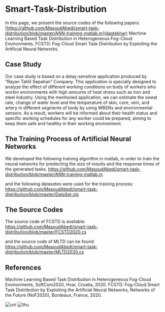 # Smart-Task-Distribution
In this page, we present the source codes of the following papers:
[https://github.com/MasoudAbedi/smart-task-distribution/blob/master/ANN-training-matlab.m](dastekhar)
Machine Learning Based Task Distribution in Heterogeneous Fog-Cloud Environments.
FCSTD: Fog-Cloud Smart Task Distribution by Exploiting the Artificial Neural Networks.


## Case Study
Our  case  study is  based  on  a delay-sensitive application produced   by   “Rayan   Tahlil   Sepahan”   Company.   This application  is specially designed to analyze the effect of different  working  conditions  on body of  workers who  workin  environments  with  high  amounts  of  heat  stress  such  as iron and steel industry. Using the mentioned application, we can  estimate  the  sweat  rate,  change  of  water  level  and  the temperature   of   skin,  core,   vein,  and   artery   in   different segments  of  body  by  using  WBSNs  and  environmental sensors.  As  a  result,  workers  will  be  informed  about  their health status and specific  working  schedules for any worker could  be  prepared, aiming to  keep them safe  and  healthy in their working environment.

## The Training Process of Artificial Neural Networks 
We developed the following training algorithm in matlab, in order to train the neural networks for predecting the size of results and the response times of the generated tasks. 
https://github.com/MasoudAbedi/smart-task-distribution/blob/master/ANN-training-matlab.m

and the following datasetes were used for the training process:
https://github.com/MasoudAbedi/smart-task-distribution/blob/master/DataSet.zip

## The Source Codes

The source code of FCSTD is available:
https://github.com/MasoudAbedi/smart-task-distribution/blob/master/FCSTD2020.cs

and the source code of MLTD can be found:
https://github.com/MasoudAbedi/smart-task-distribution/blob/master/MLTD2020.cs

## References

Machine Learning Based Task Distribution in Heterogeneous Fog-Cloud Environments, SoftCom2020, Hvar, Croatia, 2020.
FCSTD: Fog-Cloud Smart Task Distribution by Exploiting the Artificial Neural Networks, Networks of the Future (NoF2020), Bordeaux, France, 2020.

![uni](https://user-images.githubusercontent.com/64810541/93024989-98a80a00-f5fa-11ea-9940-99b59e2b3a8a.PNG)
![thu](https://user-images.githubusercontent.com/64810541/93024992-99d93700-f5fa-11ea-83e6-4a31de446c90.PNG)








